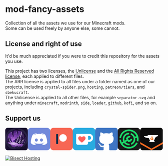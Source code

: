 # mod-fancy-assets

Collection of all the assets we use for our Minecraft mods.  
Some can be used freely by anyone else, some cannot.

## **License and right of use**

It'd be much appreciated if you were to credit this repository for the assets you use.

This project has two licenses, the [Unlicense](https://github.com/Crystal-Nest/mod-fancy-assets?tab=Unlicense-2-ov-file) and the [All Rights Reserved license](https://github.com/Crystal-Nest/mod-fancy-assets?tab=License-1-ov-file), each applied to different files.  
The ARR license is applied to all files under a folder named as one of our projects, including `crystal-spider.png`, `hosting`, `patreon/tiers`, and `sbekucraft`.  
The Unlicense is applied to all other files, for example `separator.svg` and anything under `minecraft`, `modrinth`, `side`, `loader`, `github`, `kofi`, and so on.

## **Support us**

<a href="https://crystalnest.it"><img alt="Crystal Nest Website" src="https://raw.githubusercontent.com/crystal-nest/mod-fancy-assets/main/crystal-nest/pic512.png" width="14.286%"></a><a href="https://discord.gg/BP6EdBfAmt"><img alt="Discord" src="https://raw.githubusercontent.com/crystal-nest/mod-fancy-assets/main/discord/discord512.png" width="14.286%"></a><a href="https://www.patreon.com/crystalspider"><img alt="Patreon" src="https://raw.githubusercontent.com/crystal-nest/mod-fancy-assets/main/patreon/patreon512.png" width="14.286%"></a><a href="https://ko-fi.com/crystalspider"><img alt="Ko-fi" src="https://raw.githubusercontent.com/crystal-nest/mod-fancy-assets/main/kofi/kofi512.png" width="14.286%"></a><a href="https://github.com/Crystal-Nest"><img alt="Our other projects" src="https://raw.githubusercontent.com/crystal-nest/mod-fancy-assets/main/github/github512.png" width="14.286%"><a href="https://modrinth.com/organization/crystal-nest"><img alt="Modrinth" src="https://raw.githubusercontent.com/crystal-nest/mod-fancy-assets/main/modrinth/modrinth512.png" width="14.286%"></a><a href="https://www.curseforge.com/members/crystalspider/projects"><img alt="CurseForge" src="https://raw.githubusercontent.com/crystal-nest/mod-fancy-assets/main/curseforge/curseforge512.png" width="14.286%"></a>

[![Bisect Hosting](https://www.bisecthosting.com/partners/custom-banners/d559b544-474c-4109-b861-1b2e6ca6026a.webp "Bisect Hosting")](https://bisecthosting.com/crystalspider)
